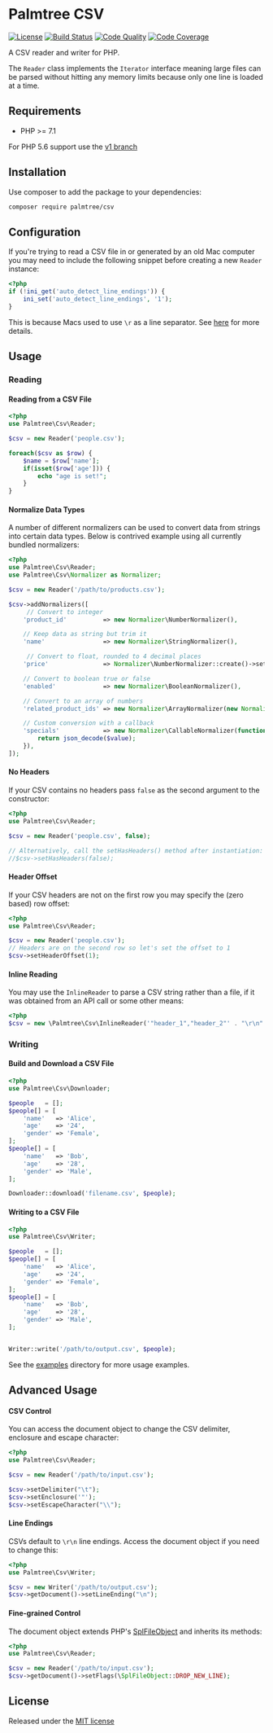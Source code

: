 # Palmtree CSV

[![License](http://img.shields.io/packagist/l/palmtree/csv.svg)](LICENSE)
[![Build Status](https://img.shields.io/scrutinizer/build/g/palmtreephp/csv)](https://scrutinizer-ci.com/g/palmtreephp/csv/build-status/master)
[![Code Quality](https://img.shields.io/scrutinizer/quality/g/palmtreephp/csv)](https://scrutinizer-ci.com/g/palmtreephp/csv/)
[![Code Coverage](https://img.shields.io/scrutinizer/coverage/g/palmtreephp/csv.svg)](https://scrutinizer-ci.com/g/palmtreephp/csv/code-structure/master/code-coverage)

A CSV reader and writer for PHP.

The `Reader` class implements the `Iterator` interface meaning large files can be parsed
without hitting any memory limits because only one line is loaded at a time.

## Requirements
* PHP >= 7.1

For PHP 5.6 support use the [v1 branch](https://github.com/palmtreephp/csv/tree/v1)

## Installation

Use composer to add the package to your dependencies:
```bash
composer require palmtree/csv
```

## Configuration

If you're trying to read a CSV file in or generated by an old Mac computer you may need to include
the following snippet before creating a new `Reader` instance:

```php
<?php
if (!ini_get('auto_detect_line_endings')) {
    ini_set('auto_detect_line_endings', '1');
}
```

This is because Macs used to use `\r` as a line separator. See [here](http://php.net/manual/en/function.fgetcsv.php#refsect1-function.fgetcsv-returnvalues) for more details.

## Usage

### Reading

#### Reading from a CSV File
```php
<?php
use Palmtree\Csv\Reader;

$csv = new Reader('people.csv');

foreach($csv as $row) {
    $name = $row['name'];
    if(isset($row['age'])) {
        echo "age is set!";
    }
}
```

#### Normalize Data Types

A number of different normalizers can be used to convert data from strings into certain data types.
Below is contrived example using all currently bundled normalizers:
```php
<?php
use Palmtree\Csv\Reader;
use Palmtree\Csv\Normalizer as Normalizer;

$csv = new Reader('/path/to/products.csv');

$csv->addNormalizers([
     // Convert to integer
    'product_id'          => new Normalizer\NumberNormalizer(),

    // Keep data as string but trim it
    'name'                => new Normalizer\StringNormalizer(),

     // Convert to float, rounded to 4 decimal places
    'price'               => Normalizer\NumberNormalizer::create()->setDecimals(4),

    // Convert to boolean true or false
    'enabled'             => new Normalizer\BooleanNormalizer(),

    // Convert to an array of numbers
    'related_product_ids' => new Normalizer\ArrayNormalizer(new Normalizer\NumberNormalizer()),

    // Custom conversion with a callback
    'specials'            => new Normalizer\CallableNormalizer(function (string $value) {
        return json_decode($value);
    }),
]);
```

#### No Headers
If your CSV contains no headers pass `false` as the second argument to the constructor:

```php
<?php
use Palmtree\Csv\Reader;

$csv = new Reader('people.csv', false);

// Alternatively, call the setHasHeaders() method after instantiation:
//$csv->setHasHeaders(false);

```

#### Header Offset
If your CSV headers are not on the first row you may specify the (zero based) row offset:

```php
<?php
use Palmtree\Csv\Reader;

$csv = new Reader('people.csv');
// Headers are on the second row so let's set the offset to 1
$csv->setHeaderOffset(1);
```


#### Inline Reading

You may use the `InlineReader` to parse a CSV string rather than a file, if it was obtained from an API call or some other means:


```php
<?php
$csv = new \Palmtree\Csv\InlineReader('"header_1","header_2"' . "\r\n" . '"foo","bar"');
```

### Writing

#### Build and Download a CSV File
```php
<?php
use Palmtree\Csv\Downloader;

$people   = [];
$people[] = [
    'name'   => 'Alice',
    'age'    => '24',
    'gender' => 'Female',
];
$people[] = [
    'name'   => 'Bob',
    'age'    => '28',
    'gender' => 'Male',
];

Downloader::download('filename.csv', $people);
```

#### Writing to a CSV File

```php
<?php
use Palmtree\Csv\Writer;

$people   = [];
$people[] = [
    'name'   => 'Alice',
    'age'    => '24',
    'gender' => 'Female',
];
$people[] = [
    'name'   => 'Bob',
    'age'    => '28',
    'gender' => 'Male',
];


Writer::write('/path/to/output.csv', $people);
```

See the [examples](examples) directory for more usage examples.

## Advanced Usage

#### CSV Control

You can access the document object to change the CSV delimiter, enclosure and escape character:
```php
<?php
use Palmtree\Csv\Reader;

$csv = new Reader('/path/to/input.csv');

$csv->setDelimiter("\t");
$csv->setEnclosure('"');
$csv->setEscapeCharacter("\\");
```

#### Line Endings
CSVs default to `\r\n` line endings. Access the document object if you need to change this:

```php
<?php
use Palmtree\Csv\Writer;

$csv = new Writer('/path/to/output.csv');
$csv->getDocument()->setLineEnding("\n");
```


#### Fine-grained Control
The document object extends PHP's [SplFileObject](http://php.net/manual/en/class.splfileobject.php) and inherits its methods:

```php
<?php
use Palmtree\Csv\Reader;

$csv = new Reader('/path/to/input.csv');
$csv->getDocument()->setFlags(\SplFileObject::DROP_NEW_LINE);
```

## License

Released under the [MIT license](LICENSE)
